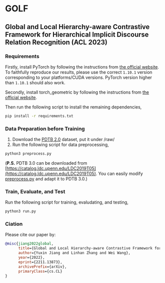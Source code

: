 # GOLF
## Global and Local Hierarchy-aware Contrastive Framework for Hierarchical Implicit Discourse Relation Recognition (ACL 2023)

### Requirements

Firstly, install PyTorch by following the instructions from [the official website](https://pytorch.org). To faithfully reproduce our results, please use the correct `1.10.1` version corresponding to your platforms/CUDA versions. PyTorch version higher than `1.10.1` should also work. 

Secondly, install torch_geometric by following the instructions from [the official website](https://pytorch-geometric.readthedocs.io/en/latest/install/installation.html).

Then run the following script to install the remaining dependencies,

```bash
pip install -r requirements.txt
```

### Data Preparation before Training

1. Download the [PDTB 2.0](https://github.com/cgpotts/pdtb2) dataset, put it under /raw/
2. Run the following script for data preprocessing,
```bash
python3 preprocess.py
```
(**P.S.** PDTB 3.0 can be downloaded from [https://catalog.ldc.upenn.edu/LDC2019T05](https://catalog.ldc.upenn.edu/LDC2019T05). You can easily modify [preprocess.py](https://github.com/YJiangcm/GOLF_for_IDRR/blob/master/preprocess.py) and adapt it to PDTB 3.0.) 

### Train, Evaluate, and Test
Run the following script for training, evaludating, and testing,
```bash
python3 run.py
```

### Ciation
Please cite our paper by:
```bibtex
@misc{jiang2022global,
      title={Global and Local Hierarchy-aware Contrastive Framework for Implicit Discourse Relation Recognition}, 
      author={Yuxin Jiang and Linhan Zhang and Wei Wang},
      year={2022},
      eprint={2211.13873},
      archivePrefix={arXiv},
      primaryClass={cs.CL}
}
```
